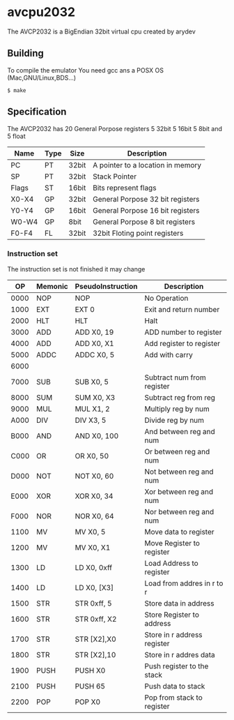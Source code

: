# avcpu2032
The AVCP2032 is a BigEndian 32bit virtual cpu created by arydev

## Building
To compile the emulator You need gcc ans a POSX OS (Mac,GNU/Linux,BDS...)
``` 
$ make
```
## Specification
The AVCP2032 has 20 General Porpose registers 5 32bit 5 16bit 5 8bit and 5 float



|  Name |  Type |    Size    |  Description                        |
--- | --- | ---| ---
|  PC   |  PT   |   32bit    |  A pointer to a location in memory  |
|  SP   |  PT   |   32bit    |  Stack Pointer                      |
| Flags |  ST   |   16bit    |  Bits represent flags               |
| X0-X4 |  GP   |   32bit    |  General Porpose 32 bit registers   |
| Y0-Y4 |  GP   |   16bit    |  General Porpose 16 bit registers   |
| W0-W4 |  GP   |   8bit     |  General Porpose 8 bit registers    |
| F0-F4 |  FL   |   32bit    |  32bit Floting point registers      |

### Instruction set
The instruction set is not finished it may change

| OP | Memonic | PseudoInstruction |       Description           |
--- | ---| --- | ----
| 0000   | NOP  | NOP         |  No Operation               |
| 1000   | EXT  | EXT 0       |  Exit and return number     |
| 2000   | HLT  | HLT         |  Halt                       |
| 3000   | ADD  | ADD X0, 19  |  ADD number to register     |
| 4000   | ADD  | ADD  X0, X1 |  Add register to register   |
| 5000   | ADDC | ADDC X0, 5  |  Add with carry             |
| 6000   |      |             |                             |
| 7000   | SUB  | SUB X0, 5   |  Subtract num from register |
| 8000   | SUM  | SUM X0, X3  |  Subtract reg from reg      |
| 9000   | MUL  | MUL  X1, 2  |  Multiply reg by num        |
| A000   | DIV  | DIV  X3, 5  |  Divide reg by num          |
| B000   | AND  | AND X0, 100 |  And between reg and num    |
| C000   | OR   | OR X0, 50   |  Or between reg and num     |
| D000   | NOT  | NOT X0, 60  |  Not between reg and num    |
| E000   | XOR  | XOR X0, 34  |  Xor between reg and num    |
| F000   | NOR  | NOR X0, 64  |  Nor between reg and num    |
| 1100   | MV   | MV X0, 5    |  Move data to register      |
| 1200   | MV   | MV X0, X1   |  Move Register to register  |  
| 1300   | LD   | LD X0, 0xff |  Load Address to register   |    
| 1400   | LD   | LD X0, [X3] |  Load from addres in r to r |    
| 1500   | STR  | STR 0xff, 5 |  Store data in address      |     
| 1600   | STR  | STR 0xff, X2|  Store Register to address  |     
| 1700   | STR  | STR [X2],X0 |  Store in r address register|      
| 1800   | STR  | STR [X2],10 |  Store in r addres data     |
| 1900   | PUSH | PUSH X0     |  Push register to the stack |
| 2100   | PUSH | PUSH 65     |  Push data to stack         |
| 2200   | POP  | POP X0      |  Pop from stack to register |



